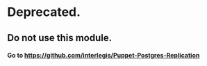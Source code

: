 # Deprecated. 
## Do not use this module.
#### Go to https://github.com/interlegis/Puppet-Postgres-Replication
